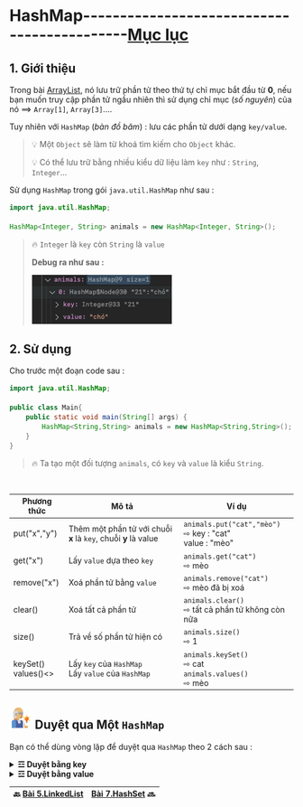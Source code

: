 # HashMap--------------------------------------------[Mục lục](https://github.com/Zenfection/Java)

## 1. Giới thiệu

Trong bài [ArrayList](https://github.com/Zenfection/Java/blob/master/Java%20Advaced/4.ArrayList.md), nó lưu trữ phần tử theo thứ tự chỉ mục bắt đầu từ **0**, nếu bạn muốn truy cập phần tử ngầu nhiên thì sử dụng chỉ mục (*số nguyên*) của nó ==> `Array[1]`, `Array[3]`....

Tuy nhiên với `HashMap` (*bàn đồ băm*) : lưu các phần tử dưới dạng `key/value`.

> 💡 Một `Object` sẽ làm từ khoá tìm kiếm cho `Object` khác.
> 
> 💡 Có thể lưu trữ bằng nhiều kiểu dữ liệu làm `key` như : `String`, `Integer`...

Sử dụng `HashMap` trong gói `java.util.HashMap` như sau : 

```java
import java.util.HashMap;

HashMap<Integer, String> animals = new HashMap<Integer, String>();
```

> 🔥 `Integer` là `key` còn `String` là `value`
> 
> **Debug ra như sau :**
> 
> ![Ảnh chụp Màn hình 2021-02-10 lúc 10.01.28.png](https://raw.githubusercontent.com/Zenfection/Image/master/2021/02/10-10-01-35-A%CC%89nh%20chu%CC%A3p%20Ma%CC%80n%20hi%CC%80nh%202021-02-10%20lu%CC%81c%2010.01.28.png)

## 2. Sử dụng

Cho trước một đoạn code sau : 

```java
import java.util.HashMap;

public class Main{
    public static void main(String[] args) {
        HashMap<String,String> animals = new HashMap<String,String>();
    }
}
```

> 🔥 Ta tạo một đối tượng `animals`, có `key` và `value` là kiểu `String`.

<br>

| Phương thức            | Mô tả                                                           | Ví dụ                                                        |
| ---------------------- | --------------------------------------------------------------- | ------------------------------------------------------------ |
| put("x","y")           | Thêm một phần tử với chuỗi **x** là `key`, chuỗi **y** là value | `animals.put("cat","mèo")`<br>⇨ key : "cat"<br>value : "mèo" |
| get("x")               | Lấy `value` dựa theo `key`                                      | `animals.get("cat")` <br>⇨ mèo                               |
| remove("x")            | Xoá phần tử bằng `value`                                        | `animals.remove("cat")` <br>⇨ mèo đã bị xoá                  |
| clear()                | Xoá tất cả phần tử                                              | `animals.clear()`<br>⇨ tất cả phần tử không còn nữa          |
| size()                 | Trả về số phần tử hiện có                                       | `animals.size()`<br>⇨ 1                                      |
| keySet()<br>values()<> | Lấy `key` của `HashMap`<br>Lấy `value` của `HashMap`            | `animals.keySet()`<br>⇨ cat<br>`animals.values()`<br>⇨ mèo   |

## ![Professor Malepng](https://raw.githubusercontent.com/Zenfection/Image/master/2021/02/08-17-36-14-Professor%20Male.png) Duyệt qua Một `HashMap`

Bạn có thể dùng vòng lặp để duyệt qua `HashMap` theo 2 cách sau :

<details>
<summary><b>☲ Duyệt bằng key</b></summary>

<br>

```java
for(String index : animals.keySet()){
    System.out.println(index);
}
```

</details>

<details>
<summary><b>☲ Duyệt bằng value</b></summary>

<br>

```java
for(String index : animals.values()){
    System.out.println(index);
}
```

</details>

| 🔙  [Bài 5.LinkedList](https://github.com/Zenfection/Java/blob/master/Java%20Advaced/5.LinkedList.md) | [Bài 7.HashSet](https://github.com/Zenfection/Java/blob/master/Java%20Advaced/7.HashSet.md) 🔜  |
| --------------------------------------------------------------------------------------------------- | --- |
